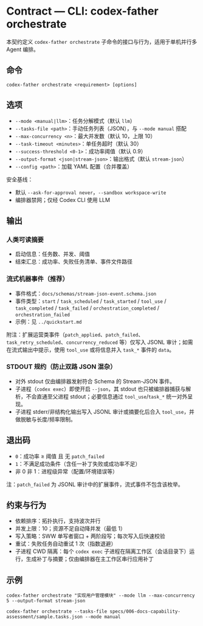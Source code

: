 # Contract — CLI: codex-father orchestrate

本契约定义 `codex-father orchestrate`
子命令的接口与行为，适用于单机并行多 Agent 编排。

## 命令

```
codex-father orchestrate <requirement> [options]
```

## 选项

- `--mode <manual|llm>`：任务分解模式（默认 `llm`）
- `--tasks-file <path>`：手动任务列表（JSON），与 `--mode manual` 搭配
- `--max-concurrency <n>`：最大并发数（默认 10，上限 10）
- `--task-timeout <minutes>`：单任务超时（默认 30）
- `--success-threshold <0-1>`：成功率阈值（默认 0.9）
- `--output-format <json|stream-json>`：输出格式（默认 `stream-json`）
- `--config <path>`：加载 YAML 配置（合并覆盖）

安全基线：

- 默认 `--ask-for-approval never`，`--sandbox workspace-write`
- 编排器禁网；仅经 Codex CLI 使用 LLM

## 输出

### 人类可读摘要

- 启动信息：任务数、并发、阈值
- 结束汇总：成功率、失败任务清单、事件文件路径

### 流式机器事件（推荐）

- 事件格式：`docs/schemas/stream-json-event.schema.json`
- 事件类型：`start` / `task_scheduled` / `task_started` / `tool_use` /
  `task_completed` / `task_failed` / `orchestration_completed` /
  `orchestration_failed`
- 示例：见 `../quickstart.md`

附注：扩展运营类事件（`patch_applied`、`patch_failed`、`task_retry_scheduled`、`concurrency_reduced`
等）仅写入 JSONL 审计；如需在流式输出中提示，使用 `tool_use` 或将信息并入
`task_*` 事件的 `data`。

### STDOUT 规约（防止双路 JSON 混杂）

- 对外 stdout 仅由编排器发射符合 Schema 的 Stream-JSON 事件。
- 子进程（`codex exec`）即使开启
  `--json`，其 stdout 也只被编排器捕获与解析，不会直通至父进程 stdout；必要信息通过
  `tool_use`/`task_*` 统一对外呈现。
- 子进程 stderr/非结构化输出写入 JSONL 审计或摘要化后合入
  `tool_use`，并做脱敏与长度/频率限制。

## 退出码

- `0`：成功率 ≥ 阈值 且 无 `patch_failed`
- `1`：不满足成功条件（含任一补丁失败或成功率不足）
- 非 0 非 1：进程级异常（配置/环境错误等）

注：`patch_failed` 为 JSONL 审计中的扩展事件，流式事件不包含该枚举。

## 约束与行为

- 依赖排序：拓扑执行，支持波次并行
- 并发上限：10；资源不足自动降并发（最低 1）
- 写入策略：SWW 单写者窗口 + 两阶段写；每次写入后快速校验
- 重试：失败任务自动重试 1 次（指数退避）
- 子进程 CWD 隔离：每个 `codex exec`
  子进程在隔离工作区（会话目录下）运行，生成补丁与摘要；仅由编排器在主工作区串行应用补丁

## 示例

```
codex-father orchestrate "实现用户管理模块" --mode llm --max-concurrency 5 --output-format stream-json

codex-father orchestrate --tasks-file specs/006-docs-capability-assessment/sample.tasks.json --mode manual
```
